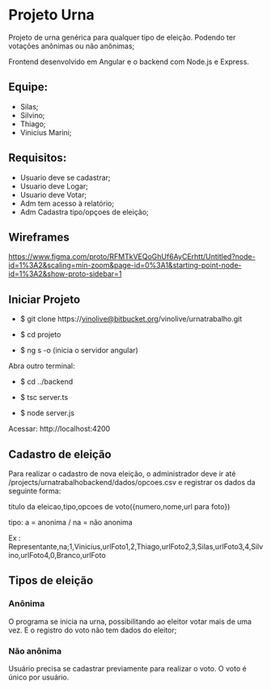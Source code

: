 # Projeto Urna

Projeto de urna genérica para qualquer tipo de eleição. Podendo ter votações anônimas ou não anônimas;

Frontend desenvolvido em Angular e o backend com Node.js e Express.

## Equipe:
* Silas;
* Silvino;
* Thiago;
* Vinicius Marini;

## Requisitos:
* Usuario deve se cadastrar;
* Usuario deve Logar;
* Usuario deve Votar;
* Adm tem acesso à relatório;
* Adm Cadastra tipo/opçoes de eleição;

## Wireframes

https://www.figma.com/proto/RFMTkVEQoGhUf6AyCErhtt/Untitled?node-id=1%3A2&scaling=min-zoom&page-id=0%3A1&starting-point-node-id=1%3A2&show-proto-sidebar=1


## Iniciar Projeto

* $ git clone https://vinolive@bitbucket.org/vinolive/urnatrabalho.git

* $ cd projeto

* $ ng s -o (inicia o servidor angular)

Abra outro terminal:

* $ cd ../backend

* $ tsc server.ts

* $ node server.js

Acessar: http://localhost:4200

## Cadastro de eleição

Para realizar o cadastro de nova eleição, o administrador deve ir até /projects/urnatrabalhobackend/dados/opcoes.csv e registrar os dados da seguinte forma:

titulo da eleicao,tipo,opcoes de voto({numero,nome,url para foto})

tipo: a = anonima / na = não anonima

Ex : Representante,na;1,Vinicius,urlFoto1,2,Thiago,urlFoto2,3,Silas,urlFoto3,4,Silvino,urlFoto4,0,Branco,urlFoto

## Tipos de eleição

### Anônima
O programa se inicia na urna, possibilitando ao eleitor votar mais de uma vez. E o registro do voto não tem dados do eleitor;

### Não anônima 
Usuário precisa se cadastrar previamente para realizar o voto. O voto é único por usuário.
